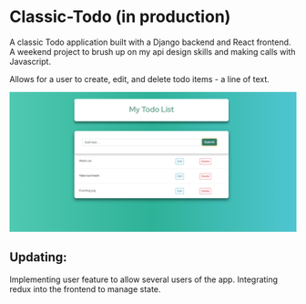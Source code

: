 # Classic-Todo (in production)

A classic Todo application built with a Django backend and React frontend. A weekend project to brush up on my api design skills and making calls with Javascript. 

Allows for a user to create, edit, and delete todo items - a line of text.  

![Screenshot](./snippet.PNG)

## Updating:
Implementing user feature to allow several users of the app. Integrating redux into the frontend to manage state.   
